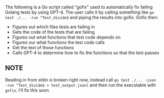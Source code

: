 The following is a Go script called "gofix" used to automatically fix failing Golang tests by using GPT-4.
The user calls it by calling something like `go test ./... -run ^Test_divide$` and piping the results into gofix. Gofix then:
- Figures out which files tests are failing in
- Gets the code of the tests that are failing
- Figures out what functions that test code depends on
- Figures our what functions the test code calls
- Get the text of those functions
- Calls GPT-4 to determine how to fix the functions so that the test passes

## NOTE

Reading in from stdin is broken right now, instead call `go test ./... -json -run ^Test_divide$ > test_output.jsonl`
and then run the executable with `gofix`. I'll fix this soon.